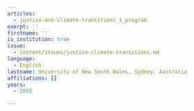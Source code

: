 ```yaml
---
articles:
  - justice-and-climate-transitions_1_program
exerpt: ''
firstname: ''
is_institution: true
issue:
  - content/issues/justice-climate-transitions.md
language:
  - English
lastname: University of New South Wales, Sydney, Australia
affiliations: []
years:
  - 2015

---
```

